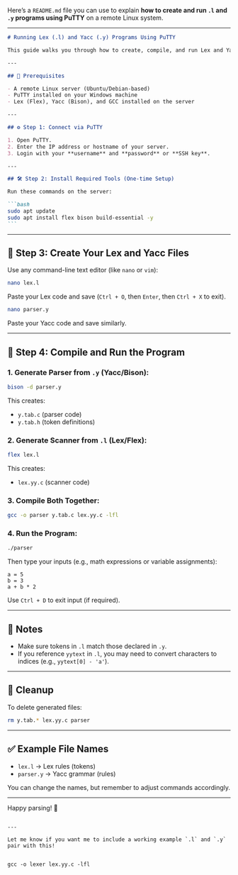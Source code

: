 Here’s a `README.md` file you can use to explain **how to create and run `.l` and `.y` programs using PuTTY** on a remote Linux system.

---

````markdown
# Running Lex (.l) and Yacc (.y) Programs Using PuTTY

This guide walks you through how to create, compile, and run Lex and Yacc programs on a remote Linux system via **PuTTY**.

---

## 🧰 Prerequisites

- A remote Linux server (Ubuntu/Debian-based)
- PuTTY installed on your Windows machine
- Lex (Flex), Yacc (Bison), and GCC installed on the server

---

## ⚙️ Step 1: Connect via PuTTY

1. Open PuTTY.
2. Enter the IP address or hostname of your server.
3. Login with your **username** and **password** or **SSH key**.

---

## 🛠️ Step 2: Install Required Tools (One-time Setup)

Run these commands on the server:

```bash
sudo apt update
sudo apt install flex bison build-essential -y
```
````

---

## 📁 Step 3: Create Your Lex and Yacc Files

Use any command-line text editor (like `nano` or `vim`):

```bash
nano lex.l
```

Paste your Lex code and save (`Ctrl + O`, then `Enter`, then `Ctrl + X` to exit).

```bash
nano parser.y
```

Paste your Yacc code and save similarly.

---

## 🧪 Step 4: Compile and Run the Program

### 1. Generate Parser from `.y` (Yacc/Bison):

```bash
bison -d parser.y
```

This creates:

- `y.tab.c` (parser code)
- `y.tab.h` (token definitions)

### 2. Generate Scanner from `.l` (Lex/Flex):

```bash
flex lex.l
```

This creates:

- `lex.yy.c` (scanner code)

### 3. Compile Both Together:

```bash
gcc -o parser y.tab.c lex.yy.c -lfl
```

### 4. Run the Program:

```bash
./parser
```

Then type your inputs (e.g., math expressions or variable assignments):

```
a = 5
b = 3
a + b * 2
```

Use `Ctrl + D` to exit input (if required).

---

## 📌 Notes

- Make sure tokens in `.l` match those declared in `.y`.
- If you reference `yytext` in `.l`, you may need to convert characters to indices (e.g., `yytext[0] - 'a'`).

---

## 🧼 Cleanup

To delete generated files:

```bash
rm y.tab.* lex.yy.c parser
```

---

## ✅ Example File Names

- `lex.l` → Lex rules (tokens)
- `parser.y` → Yacc grammar (rules)

You can change the names, but remember to adjust commands accordingly.

---

Happy parsing! 🎉

```

---

Let me know if you want me to include a working example `.l` and `.y` pair with this!


gcc -o lexer lex.yy.c -lfl


```
